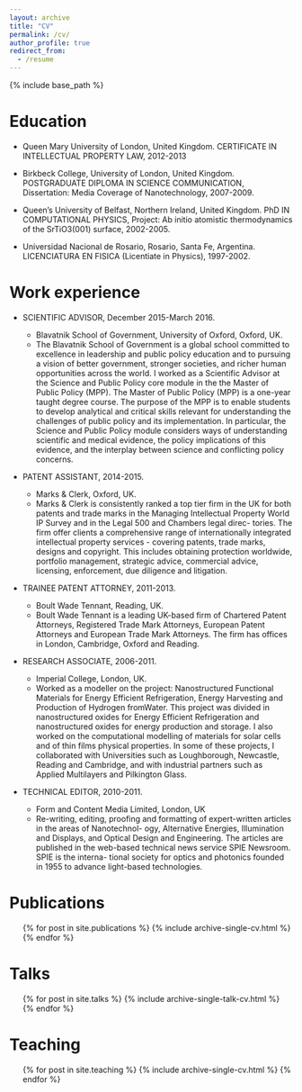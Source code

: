 ```yaml
---
layout: archive
title: "CV"
permalink: /cv/
author_profile: true
redirect_from:
  - /resume
---
```


{% include base_path %}

Education
======
* Queen Mary University of London, United Kingdom.
  CERTIFICATE IN INTELLECTUAL PROPERTY LAW,
  2012-2013
  
* Birkbeck College, University of London, United Kingdom.
  POSTGRADUATE DIPLOMA IN SCIENCE COMMUNICATION, 
  Dissertation: Media Coverage of Nanotechnology, 
  2007-2009.
  
* Queen’s University of Belfast, Northern Ireland, United Kingdom.
  PhD IN COMPUTATIONAL PHYSICS, 
  Project: Ab initio atomistic thermodynamics of the SrTiO3(001) surface, 
  2002-2005.

* Universidad Nacional de Rosario, Rosario, Santa Fe, Argentina.
  LICENCIATURA EN FISICA (Licentiate in Physics), 
  1997-2002. 

Work experience
======
* SCIENTIFIC ADVISOR, December 2015-March 2016.
  * Blavatnik School of Government, University of Oxford, Oxford, UK.
  * The Blavatnik School of Government is a global school committed to excellence in leadership and public policy education   and to pursuing a vision of better government, stronger societies, and richer human opportunities across the world.  I worked as a Scientific Advisor at the Science and Public Policy core module in the the Master of Public Policy (MPP). The Master of Public Policy (MPP) is a one-year taught degree course. The purpose of the MPP is to enable students to develop analytical and critical skills relevant for understanding the challenges of public policy and its implementation. In particular, the Science and Public Policy module considers ways of understanding scientific and medical evidence, the policy implications of this evidence, and the interplay between science and conflicting policy concerns.

* PATENT ASSISTANT, 2014-2015.
  * Marks & Clerk, Oxford, UK.
  * Marks & Clerk is consistently ranked a top tier firm in the UK for both patents and trade marks in the Managing Intellectual Property World IP Survey and in the Legal 500 and Chambers legal direc- tories. The firm offer clients a comprehensive range of internationally integrated intellectual property services - covering patents, trade marks, designs and copyright. This includes obtaining protection worldwide, portfolio management, strategic advice, commercial advice, licensing, enforcement, due diligence and litigation.
  
* TRAINEE PATENT ATTORNEY, 2011-2013. 
  * Boult Wade Tennant, Reading, UK.
  * Boult Wade Tennant is a leading UK-based firm of Chartered Patent Attorneys, Registered Trade Mark Attorneys, European Patent Attorneys and European Trade Mark Attorneys. The firm has offices in London, Cambridge, Oxford and Reading.

* RESEARCH ASSOCIATE, 2006-2011.
  * Imperial College, London, UK.
  * Worked as a modeller on the project: Nanostructured Functional Materials for Energy Efficient Refrigeration, Energy Harvesting and Production of Hydrogen fromWater. This project was divided in nanostructured oxides for Energy Efficient Refrigeration and nanostructured oxides for energy production and storage. I also worked on the computational modelling of materials for solar cells and of thin films physical properties. In some of these projects, I collaborated with Universities such as Loughborough, Newcastle, Reading and Cambridge, and with industrial partners such as Applied Multilayers and Pilkington Glass.
  
* TECHNICAL EDITOR, 2010-2011.
  * Form and Content Media Limited, London, UK
  * Re-writing, editing, proofing and formatting of expert-written articles in the areas of Nanotechnol- ogy, Alternative Energies, Illumination and Displays, and Optical Design and Engineering. The articles are published in the web-based technical news service SPIE Newsroom. SPIE is the interna- tional society for optics and photonics founded in 1955 to advance light-based technologies.
  

Publications
======
  <ul>{% for post in site.publications %}
    {% include archive-single-cv.html %}
  {% endfor %}</ul>
  
Talks
======
  <ul>{% for post in site.talks %}
    {% include archive-single-talk-cv.html %}
  {% endfor %}</ul>
  
Teaching
======
  <ul>{% for post in site.teaching %}
    {% include archive-single-cv.html %}
  {% endfor %}</ul>
  

